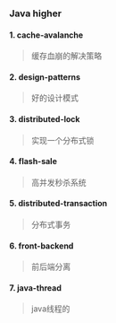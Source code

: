 ###  Java higher
#### 1. cache-avalanche  
> 缓存血崩的解决策略
#### 2. design-patterns 
>  好的设计模式
#### 3. distributed-lock 
> 实现一个分布式锁
#### 4. flash-sale 
> 高并发秒杀系统
#### 5. distributed-transaction
>  分布式事务
#### 6. front-backend 
> 前后端分离
#### 7. java-thread
>  java线程的